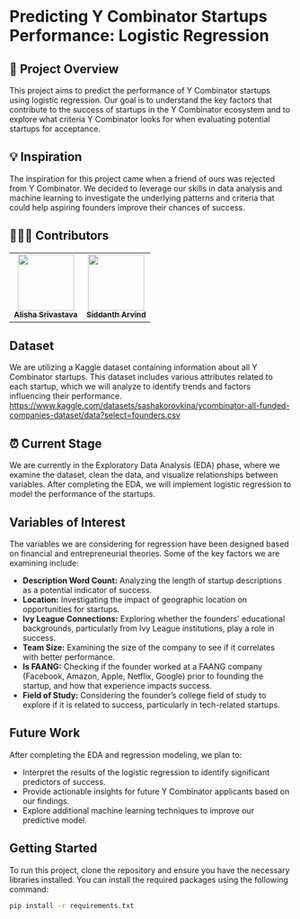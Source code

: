# Predicting Y Combinator Startups Performance: Logistic Regression

## 🚀 Project Overview

This project aims to predict the performance of Y Combinator startups using logistic regression. Our goal is to understand the key factors that contribute to the success of startups in the Y Combinator ecosystem and to explore what criteria Y Combinator looks for when evaluating potential startups for acceptance.

## 💡 Inspiration

The inspiration for this project came when a friend of ours was rejected from Y Combinator. We decided to leverage our skills in data analysis and machine learning to investigate the underlying patterns and criteria that could help aspiring founders improve their chances of success.

## 👩🏻‍💻 Contributors
<table>
  <tr>
    <td align="center"><a href="https://github.com/alishasrivas"><img src="https://avatars.githubusercontent.com/alishasrivas" width="100px;" alt=""/><br /><sub><b>Alisha Srivastava</b></sub></a></td>
    <td align="center"><a href="https://github.com/collaborator1"><img src="https://avatars.githubusercontent.com/siddarvind" width="100px;" alt=""/><br /><sub><b>Siddanth Arvind</b></sub></a></td>
  </tr>
</table>

## Dataset

We are utilizing a Kaggle dataset containing information about all Y Combinator startups. This dataset includes various attributes related to each startup, which we will analyze to identify trends and factors influencing their performance. https://www.kaggle.com/datasets/sashakorovkina/ycombinator-all-funded-companies-dataset/data?select=founders.csv

## ⏰ Current Stage

We are currently in the Exploratory Data Analysis (EDA) phase, where we examine the dataset, clean the data, and visualize relationships between variables. After completing the EDA, we will implement logistic regression to model the performance of the startups.

## Variables of Interest

The variables we are considering for regression have been designed based on financial and entrepreneurial theories. Some of the key factors we are examining include:

- **Description Word Count:** Analyzing the length of startup descriptions as a potential indicator of success.
- **Location:** Investigating the impact of geographic location on opportunities for startups.
- **Ivy League Connections:** Exploring whether the founders' educational backgrounds, particularly from Ivy League institutions, play a role in success.
- **Team Size:** Examining the size of the company to see if it correlates with better performance.
- **Is FAANG:** Checking if the founder worked at a FAANG company (Facebook, Amazon, Apple, Netflix, Google) prior to founding the startup, and how that experience impacts success.
- **Field of Study:** Considering the founder’s college field of study to explore if it is related to success, particularly in tech-related startups.

## Future Work

After completing the EDA and regression modeling, we plan to:

- Interpret the results of the logistic regression to identify significant predictors of success.
- Provide actionable insights for future Y Combinator applicants based on our findings.
- Explore additional machine learning techniques to improve our predictive model.

## Getting Started

To run this project, clone the repository and ensure you have the necessary libraries installed. You can install the required packages using the following command:

```bash
pip install -r requirements.txt
